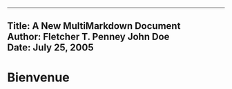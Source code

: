 --------------------------
Title:	A New MultiMarkdown Document  
Author: Fletcher T. Penney John Doe  
Date:	July 25, 2005  
--------------------------

# Bienvenue
